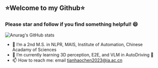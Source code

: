 ## :star:Welcome to my Github:star:  
 ### Please star and follow if you find something helpful! 😄  
 ![Anurag's GitHub stats](https://github-readme-stats.vercel.app/api?username=hctian713&theme=aura&show_icons=true)
- 🔭 I’m a 2nd M.S. in NLPR, MAIS, Institute of Automation, Chinese Acadamy of Sciences
- 🧠 I’m currently learning 3D perception, E2E, and VLM in AutoDriving 🚗
- 📫 How to reach me: email tianhaochen2023@ia.ac.cn

<!--
**Michael-Tian-Whu/Michael-Tian-Whu** is a ✨ _special_ ✨ repository because its `README.md` (this file) appears on your GitHub profile.

Here are some ideas to get you started:

- 🔭 I’m currently working on ...
- 🌱 I’m currently learning ...
- 👯 I’m looking to collaborate on ...
- 🤔 I’m looking for help with ...
- 💬 Ask me about ...
- 📫 How to reach me: ...
- 😄 Pronouns: ...
- ⚡ Fun fact: ...
-->
